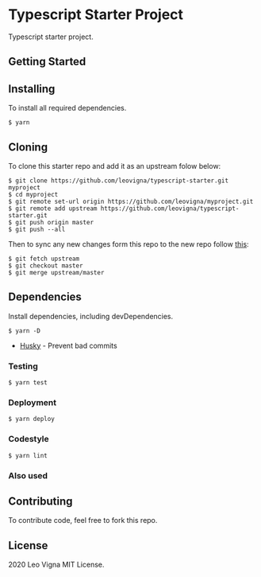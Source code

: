 # Typescript Starter Project

Typescript starter project.

## Getting Started

## Installing

To install all required dependencies.

```
$ yarn
```

## Cloning

To clone this starter repo and add it as an upstream folow below:

```
$ git clone https://github.com/leovigna/typescript-starter.git myproject
$ cd myproject
$ git remote set-url origin https://github.com/leovigna/myproject.git
$ git remote add upstream https://github.com/leovigna/typescript-starter.git
$ git push origin master
$ git push --all
```

Then to sync any new changes form this repo to the new repo follow [this](https://help.github.com/en/articles/syncing-a-fork):

```
$ git fetch upstream
$ git checkout master
$ git merge upstream/master
```

## Dependencies

Install dependencies, including devDependencies.

```
$ yarn -D
```

-   [Husky](https://github.com/typicode/husky) - Prevent bad commits

### Testing

```
$ yarn test
```

### Deployment

```
$ yarn deploy
```

### Codestyle

```
$ yarn lint
```

### Also used

## Contributing

To contribute code, feel free to fork this repo.

## License

2020 Leo Vigna
MIT License.
